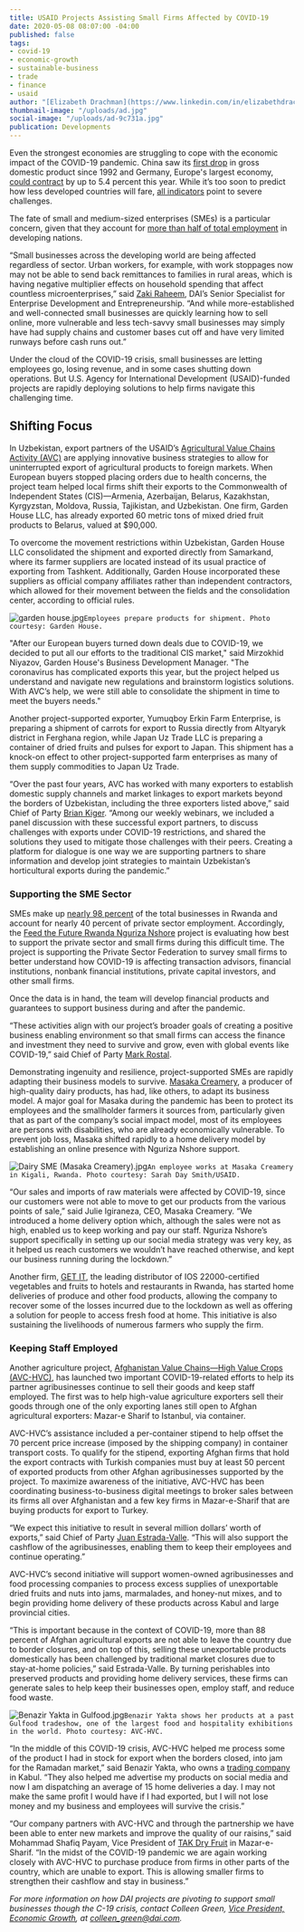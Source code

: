 ```yaml
---
title: USAID Projects Assisting Small Firms Affected by COVID-19
date: 2020-05-08 08:07:00 -04:00
published: false
tags:
- covid-19
- economic-growth
- sustainable-business
- trade
- finance
- usaid
author: "[Elizabeth Drachman](https://www.linkedin.com/in/elizabethdrachman/)"
thumbnail-image: "/uploads/ad.jpg"
social-image: "/uploads/ad-9c731a.jpg"
publication: Developments
---
```


Even the strongest economies are struggling to cope with the economic impact of the COVID-19 pandemic. China saw its [first drop](https://www.csis.org/analysis/global-economic-impacts-covid-19) in gross domestic product since 1992 and Germany, Europe's largest economy, [could contract](https://www.rte.ie/news/business/2020/0330/1127328-german-economic-outlook/) by up to 5.4 percent this year. While it’s too soon to predict how less developed countries will fare, [all indicators](http://www.ipsnews.net/2020/04/economic-impact-covid-19-developing-countries-part-2/) point to severe challenges.

The fate of small and medium-sized enterprises (SMEs) is a particular concern, given that they account for [more than half of total employment](https://www.worldbank.org/en/topic/smefinance) in developing nations. 





“Small businesses across the developing world are being affected regardless of sector. Urban workers, for example, with work stoppages now may not be able to send back remittances to families in rural areas, which is having negative multiplier effects on household spending that affect countless microenterprises,” said [Zaki Raheem](https://www.dai.com/who-we-are/our-team/zaki-raheem), DAI’s Senior Specialist for Enterprise Development and Entrepreneurship. “And while more-established and well-connected small businesses are quickly learning how to sell online, more vulnerable and less tech-savvy small businesses may simply have had supply chains and customer bases cut off and have very limited runways before cash runs out.”

Under the cloud of the COVID-19 crisis, small businesses are letting employees go, losing revenue, and in some cases shutting down operations. But U.S. Agency for International Development (USAID)-funded projects are rapidly deploying solutions to help firms navigate this challenging time. 

## Shifting Focus

In Uzbekistan, export partners of the USAID’s [Agricultural Value Chains Activity (AVC)](https://www.dai.com/our-work/projects/uzbekistan-usaid-agricultural-value-chain-activity-uzbekistan-uzbekistan-avc) are applying innovative business strategies to allow for uninterrupted export of agricultural products to foreign markets. When European buyers stopped placing orders due to health concerns, the project team helped local firms shift their exports to the Commonwealth of Independent States (CIS)—Armenia, Azerbaijan, Belarus, Kazakhstan, Kyrgyzstan, Moldova, Russia, Tajikistan, and Uzbekistan. One firm, Garden House LLC, has already exported 60 metric tons of mixed dried fruit products to Belarus, valued at $90,000. 

To overcome the movement restrictions within Uzbekistan, Garden House LLC consolidated the shipment and exported directly from Samarkand, where its farmer suppliers are located instead of its usual practice of exporting from Tashkent. Additionally, Garden House incorporated these suppliers as official company affiliates rather than independent contractors, which allowed for their movement between the fields and the consolidation center, according to official rules.  

![garden house.jpg](/uploads/garden%20house.jpg)`Employees prepare products for shipment. Photo courtesy: Garden House.`

"After our European buyers turned down deals due to COVID-19, we decided to put all our efforts to the traditional CIS market," said Mirzokhid Niyazov, Garden House's Business Development Manager. "The coronavirus has complicated exports this year, but the project helped us understand and navigate new regulations and brainstorm logistics solutions. With AVC’s help, we were still able to consolidate the shipment in time to meet the buyers needs."

Another project-supported exporter, Yumuqboy Erkin Farm Enterprise, is preparing a shipment of carrots for export to Russia directly from Altyaryk district in Ferghana region, while Japan Uz Trade LLC is preparing a container of dried fruits and pulses for export to Japan. This shipment has a knock-on effect to other project-supported farm enterprises as many of them supply commodities to Japan Uz Trade.  

“Over the past four years, AVC has worked with many exporters to establish domestic supply channels and market linkages to export markets beyond the borders of Uzbekistan, including the three exporters listed above,” said Chief of Party [Brian Kiger](https://www.linkedin.com/in/brian-kiger-28190562/). “Among our weekly webinars, we included a panel discussion with these successful export partners, to discuss challenges with exports under COVID-19 restrictions, and shared the solutions they used to mitigate those challenges with their peers. Creating a platform for dialogue is one way we are supporting partners to share information and develop joint strategies to maintain Uzbekistan’s horticultural exports during the pandemic.”

### Supporting the SME Sector

SMEs make up [nearly 98 percent](https://fortuneofafrica.com/rwanda/micro-small-medium-enterprises-in-rwanda/) of the total businesses in Rwanda and account for nearly 40 percent of private sector employment. Accordingly, the [Feed the Future Rwanda Nguriza Nshore](https://www.dai.com/our-work/projects/rwanda-nguriza-nshore) project is evaluating how best to support the private sector and small firms during this difficult time. The project is supporting the Private Sector Federation to survey small firms to better understand how COVID-19 is affecting transaction advisors, financial institutions, nonbank financial institutions, private capital investors, and other small firms. 

Once the data is in hand, the team will develop financial products and guarantees to support business during and after the pandemic.

“These activities align with our project’s broader goals of creating a positive business enabling environment so that small firms can access the finance and investment they need to survive and grow, even with global events like COVID-19,” said Chief of Party [Mark Rostal](https://www.dai.com/who-we-are/our-team/mark-rostal).

Demonstrating ingenuity and resilience, project-supported SMEs are rapidly adapting their business models to survive. [Masaka Creamery](https://www.facebook.com/MasakaCreameryLTD), a producer of high-quality dairy products, has had, like others, to adapt its business model. A major goal for Masaka during the pandemic has been to protect its employees and the smallholder farmers it sources from, particularly given that as part of the company’s social impact model, most of its employees are persons with disabilities, who are already economically vulnerable. To prevent job loss, Masaka shifted rapidly to a home delivery model by establishing an online presence with Nguriza Nshore support.

![Dairy SME (Masaka Creamery).jpg](/uploads/Dairy%20SME%20(Masaka%20Creamery).jpg)`An employee works at Masaka Creamery in Kigali, Rwanda. Photo courtesy: Sarah Day Smith/USAID.`

“Our sales and imports of raw materials were affected by COVID-19, since our customers were not able to move to get our products from the various points of sale,” said Julie Igiraneza, CEO, Masaka Creamery. “We introduced a home delivery option which, although the sales were not as high, enabled us to keep working and pay our staff. Nguriza Nshore’s support specifically in setting up our social media strategy was very key, as it helped us reach customers we wouldn’t have reached otherwise, and kept our business running during the lockdown.”

Another firm, [GET IT](https://getitltd.com/), the leading distributor of IOS 22000-certified vegetables and fruits to hotels and restaurants in Rwanda, has started home deliveries of produce and other food products, allowing the company to recover some of the losses incurred due to the lockdown as well as offering a solution for people to access fresh food at home. This initiative is also sustaining the livelihoods of numerous farmers who supply the firm.  

### Keeping Staff Employed

Another agriculture project, [Afghanistan Value Chains—High Value Crops (AVC-HVC)](https://www.dai.com/our-work/projects/afghanistan-value-chains-high-value-crops), has launched two important COVID-19-related efforts to help its partner agribusinesses continue to sell their goods and keep staff employed. The first was to help high-value agriculture exporters sell their goods through one of the only exporting lanes still open to Afghan agricultural exporters: Mazar-e Sharif to Istanbul, via container. 

AVC-HVC’s assistance included a per-container stipend to help offset the 70 percent price increase (imposed by the shipping company) in container transport costs. To qualify for the stipend, exporting Afghan firms that hold the export contracts with Turkish companies must buy at least 50 percent of exported products from other Afghan agribusinesses supported by the project. To maximize awareness of the initiative, AVC-HVC has been coordinating business-to-business digital meetings to broker sales between its firms all over Afghanistan and a few key firms in Mazar-e-Sharif that are buying products for export to Turkey. 

“We expect this initiative to result in several million dollars’ worth of exports,” said Chief of Party [Juan Estrada-Valle](https://www.dai.com/who-we-are/our-team/juan-estrada-valle). “This will also support the cashflow of the agribusinesses, enabling them to keep their employees and continue operating.”

AVC-HVC’s second initiative will support women-owned agribusinesses and food processing companies to process excess supplies of unexportable dried fruits and nuts into jams, marmalades, and honey-nut mixes, and to begin providing home delivery of these products across Kabul and large provincial cities. 

“This is important because in the context of COVID-19, more than 88 percent of Afghan agricultural exports are not able to leave the country due to border closures, and on top of this, selling these unexportable products domestically has been challenged by traditional market closures due to stay-at-home policies,” said Estrada-Valle. By turning perishables into preserved products and providing home delivery services, these firms can generate sales to help keep their businesses open, employ staff, and reduce food waste.

![Benazir Yakta in Gulfood.jpg](/uploads/Benazir%20Yakta%20in%20Gulfood.jpg)`Benazir Yakta shows her products at a past Gulfood tradeshow, one of the largest food and hospitality exhibitions in the world. Photo courtesy: AVC-HVC.` 

“In the middle of this COVID-19 crisis, AVC-HVC helped me process some of the product I had in stock for export when the borders closed, into jam for the Ramadan market,” said Benazir Yakta, who owns a [trading company](https://www.benaziryakta.com/) in Kabul. “They also helped me advertise my products on social media and now I am dispatching an average of 15 home deliveries a day. I may not make the same profit I would have if I had exported, but I will not lose money and my business and employees will survive the crisis.”

“Our company partners with AVC-HVC and through the partnership we have been able to enter new markets and improve the quality of our raisins,” said Mohammad Shafiq Payam, Vice President of [TAK Dry Fruit](http://www.tak.af/) in Mazar-e-Sharif. “In the midst of the COVID-19 pandemic we are again working closely with AVC-HVC to purchase produce from firms in other parts of the country, which are unable to export. This is allowing smaller firms to strengthen their cashflow and stay in business.”

*For more information on how DAI projects are pivoting to support small businesses though the C-19 crisis, contact Colleen Green, [Vice President, Economic Growth](https://www.dai.com/who-we-are/our-team/colleen-green), at colleen_green@dai.com.*